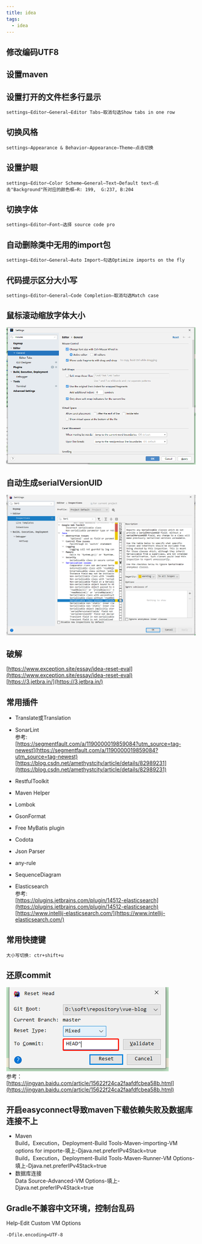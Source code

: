 ```yaml
---
title: idea
tags:
  - idea
---
```

## 修改编码UTF8

## 设置maven

## 设置打开的文件栏多行显示
```
settings—Editor—General—Editor Tabs—取消勾选Show tabs in one row
```

## 切换风格
```
settings—Appearance & Behavior—Appearance—Theme—点击切换
```

## 设置护眼
```
settings—Editor—Color Scheme—General—Text—Default text—点击"Background"所对应的颜色框—R: 199,  G:237, B:204
```

## 切换字体
```
settings—Editor—Font—选择 source code pro
```

## 自动删除类中无用的import包
```
settings—Editor—General—Auto Import—勾选Optimize imports on the fly
```

## 代码提示区分大小写
```
settings—Editor—General—Code Completion—取消勾选Match case
```

## 鼠标滚动缩放字体大小
![](./assets/3.png)

## 自动生成serialVersionUID
![](./assets/1.png)

## 破解
[https://www.exception.site/essay/idea-reset-eval](https://www.exception.site/essay/idea-reset-eval)  
[https://3.jetbra.in/](https://3.jetbra.in/)  

## 常用插件
- Translate或Translation
- SonarLint  
参考:  
[https://segmentfault.com/a/1190000019859084?utm_source=tag-newest](https://segmentfault.com/a/1190000019859084?utm_source=tag-newest)  
[https://blog.csdn.net/amethystcity/article/details/82989231](https://blog.csdn.net/amethystcity/article/details/82989231)  

- RestfulToolkit
- Maven Helper
- Lombok
- GsonFormat
- Free MyBatis plugin
- Codota
- Json Parser
- any-rule
- SequenceDiagram

- Elasticsearch  
参考:  
[https://plugins.jetbrains.com/plugin/14512-elasticsearch](https://plugins.jetbrains.com/plugin/14512-elasticsearch)  
[https://www.intellij-elasticsearch.com/](https://www.intellij-elasticsearch.com/)  

## 常用快捷键
```properties
大小写切换: ctr+shift+u
```

## 还原commit
![](./assets/2.png)  
参考：  
[https://jingyan.baidu.com/article/15622f24ca2faafdfcbea58b.html](https://jingyan.baidu.com/article/15622f24ca2faafdfcbea58b.html)  

## 开启easyconnect导致maven下载依赖失败及数据库连接不上
- Maven  
Build，Execution，Deployment-Build Tools-Maven-importing-VM options for importe-填上-Djava.net.preferIPv4Stack=true  
Build，Execution，Deployment-Build Tools-Maven-Runner-VM Options-填上-Djava.net.preferIPv4Stack=true  
- 数据库连接  
Data Source-Advanced-VM Options-填上-Djava.net.preferIPv4Stack=true  

## Gradle不兼容中文环境，控制台乱码
Help-Edit Custom VM Options
```
-Dfile.encoding=UTF-8
```

